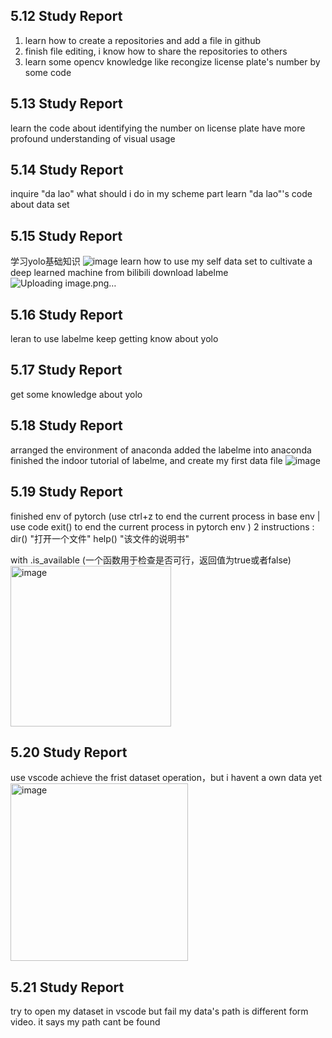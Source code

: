 ## 5.12 Study Report
1. learn how to create a repositories and add a file in github
2. finish file editing, i know how to share the repositories to others
3. learn some opencv knowledge like recongize license plate's number by some code

## 5.13 Study Report
learn the code about identifying the number on license plate
have more profound understanding of visual usage

## 5.14 Study Report
inquire "da lao" what should i do in my scheme part
learn "da lao"'s code about data set

## 5.15 Study Report
学习yolo基础知识
![image](https://github.com/OT114514/DailyStudy/assets/169598472/f329a29c-0227-405a-a7c3-16d495c306e9)
learn how to use my self data set to cultivate a deep learned machine from bilibili 
download labelme![Uploading image.png…]()

## 5.16 Study Report
leran to use labelme
keep getting know about yolo

## 5.17 Study Report
get some knowledge about yolo

## 5.18 Study Report
arranged the environment of anaconda added the labelme into anaconda
finished the indoor tutorial of labelme, and create my first data file 
![image](https://github.com/OT114514/DailyStudy/assets/169598472/d79c1206-95cb-4b0e-860e-180f1e6193b6)

## 5.19 Study Report
finished env of pytorch
(use ctrl+z to end the current process in base env   | use code exit() to end the current process in pytorch env )
2 instructions :    dir() "打开一个文件"   help() "该文件的说明书"

with .is_available (一个函数用于检查是否可行，返回值为true或者false)
<img width="257" alt="image" src="https://github.com/OT114514/DailyStudy/assets/169598472/254c98b0-063b-41e3-a788-a7f41c88eda9">

## 5.20 Study Report
use vscode achieve the frist dataset operation，but i havent a own data yet
<img width="284" alt="image" src="https://github.com/OT114514/DailyStudy/assets/169598472/01658836-1661-46d3-a6d8-5865ddc38c2d">

## 5.21 Study Report
try to open my dataset in vscode but fail
my data's path is different form video.
it says my path cant be found
